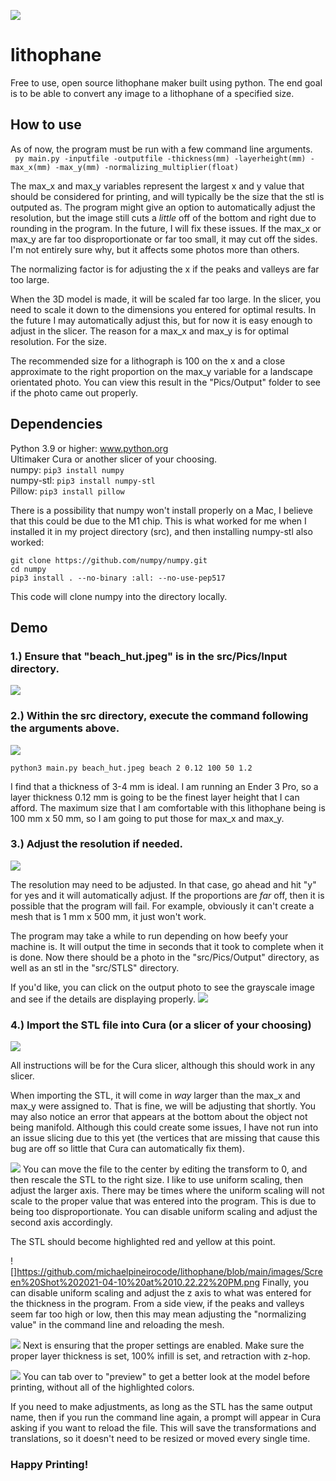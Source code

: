 ![](https://github.com/michaelpineirocode/lithophane/blob/main/images/blog_eye_flashes_1932x862.jpg)

# lithophane
Free to use, open source lithophane maker built using python. The end goal is to be able to convert any image to a lithophane of a specified size.

## How to use

As of now, the program must be run with a few command line arguments.  
``` py main.py -inputfile -outputfile -thickness(mm) -layerheight(mm) -max_x(mm) -max_y(mm) -normalizing_multiplier(float)```

The max_x and max_y variables represent the largest x and y value that should be considered for printing, and will typically be the size that the stl is outputed as. The program might give an option to automatically adjust the resolution, but the image still cuts a _little_ off of the bottom and right due to rounding in the program. In the future, I will fix these issues. If the max_x or max_y are far too disproportionate or far too small, it may cut off the sides. I'm not entirely sure why, but it affects some photos more than others.  

The normalizing factor is for adjusting the x if the peaks and valleys are far too large.  

When the 3D model is made, it will be scaled far too large. In the slicer, you need to scale it down to the dimensions you entered for optimal results. In the future I may automatically adjust this, but for now it is easy enough to adjust in the slicer. The reason for a max_x and max_y is for optimal resolution. For the size.  

The recommended size for a lithograph is 100 on the x and a close approximate to the right proportion on the max_y variable for a landscape orientated photo. You can view this result in the "Pics/Output" folder to see if the photo came out properly.   

## Dependencies  
Python 3.9 or higher: www.python.org  
Ultimaker Cura or another slicer of your choosing.  
numpy: ```pip3 install numpy```  
numpy-stl: ```pip3 install numpy-stl```  
Pillow: ```pip3 install pillow```  

There is a possibility that numpy won't install properly on a Mac, I believe that this could be due to the M1 chip. This is what worked for me when I installed it in my project directory (src), and then installing numpy-stl also worked: 
```pip3 install Cython. 
git clone https://github.com/numpy/numpy.git  
cd numpy  
pip3 install . --no-binary :all: --no-use-pep517  
```
This code will clone numpy into the directory locally.

## Demo  
### 1.) Ensure that "beach_hut.jpeg" is in the src/Pics/Input directory.
![](https://github.com/michaelpineirocode/lithophane/blob/main/images/Screen%20Shot%202021-04-10%20at%201.11.23%20PM.png)

### 2.) Within the src directory, execute the command following the arguments above.  
![](https://github.com/michaelpineirocode/lithophane/blob/main/images/Screen%20Shot%202021-04-10%20at%201.23.26%20PM.png)  

```python3 main.py beach_hut.jpeg beach 2 0.12 100 50 1.2```  

I find that a thickness of 3-4 mm is ideal. I am running an Ender 3 Pro, so a layer thickness 0.12 mm is going to be the finest layer height that I can afford. The maximum size that I am comfortable with this lithophane being is 100 mm x 50 mm, so I am going to put those for max_x and max_y.

### 3.) Adjust the resolution if needed.  
![](https://github.com/michaelpineirocode/lithophane/blob/main/images/Screen%20Shot%202021-04-10%20at%201.23.54%20PM.png)  

The resolution may need to be adjusted. In that case, go ahead and hit "y" for yes and it will automatically adjust. If the proportions are _far_ off, then it is possible that the program will fail. For example, obviously it can't create a mesh that is 1 mm x 500 mm, it just won't work.  
  
The program may take a while to run depending on how beefy your machine is. It will output the time in seconds that it took to complete when it is done. Now there should be a photo in the "src/Pics/Output" directory, as well as an stl in the "src/STLS" directory.

If you'd like, you can click on the output photo to see the grayscale image and see if the details are displaying properly.
![](https://github.com/michaelpineirocode/lithophane/blob/main/images/Screen%20Shot%202021-04-10%20at%201.24.14%20PM.png)

### 4.) Import the STL file into Cura (or a slicer of your choosing)
![](https://github.com/michaelpineirocode/lithophane/blob/main/images/Screen%20Shot%202021-04-10%20at%2010.21.20%20PM.png)

All instructions will be for the Cura slicer, although this should work in any slicer.

When importing the STL, it will come in _way_ larger than the max_x and max_y were assigned to. That is fine, we will be adjusting that shortly. You may also notice an error that appears at the bottom about the object not being manifold. Although this could create some issues, I have not run into an issue slicing due to this yet (the vertices that are missing that cause this bug are off so little that Cura can automatically fix them).

![](https://github.com/michaelpineirocode/lithophane/blob/main/images/Screen%20Shot%202021-04-10%20at%2010.22.09%20PM.png)
You can move the file to the center by editing the transform to 0, and then rescale the STL to the right size. I like to use uniform scaling, then adjust the larger axis. There may be times where the uniform scaling will not scale to the proper value that was entered into the program. This is due to being too disproportionate. You can disable uniform scaling and adjust the second axis accordingly.

The STL should become highlighted red and yellow at this point.

![]https://github.com/michaelpineirocode/lithophane/blob/main/images/Screen%20Shot%202021-04-10%20at%2010.22.22%20PM.png
Finally, you can disable uniform scaling and adjust the z axis to what was entered for the thickness in the program. From a side view, if the peaks and valleys seem far too high or low, then this may mean adjusting the "normalizing value" in the command line and reloading the mesh.

![](https://github.com/michaelpineirocode/lithophane/blob/main/images/Screen%20Shot%202021-04-10%20at%2010.22.53%20PM.png)
Next is ensuring that the proper settings are enabled. Make sure the proper layer thickness is set, 100% infill is set, and retraction with z-hop.

![](https://github.com/michaelpineirocode/lithophane/blob/main/images/Screen%20Shot%202021-04-10%20at%2010.23.27%20PM.png)
You can tab over to "preview" to get a better look at the model before printing, without all of the highlighted colors.

If you need to make adjustments, as long as the STL has the same output name, then if you run the command line again, a prompt will appear in Cura asking if you want to reload the file. This will save the transformations and translations, so it doesn't need to be resized or moved every single time.

### Happy Printing!
